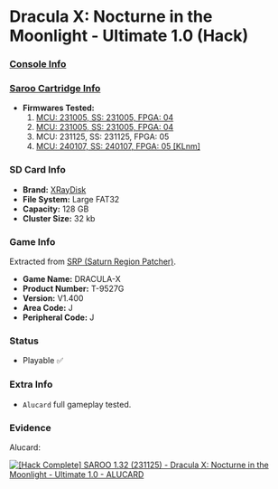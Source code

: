 # Dracula X: Nocturne in the Moonlight - Ultimate 1.0 (Hack)

### [Console Info](../../../../Info/Consoles/VA13/README.md)

### [Saroo Cartridge Info](../../../../Info/Cartridges/RetroGameParadiseStore/1.32F/README.md)

- <b>Firmwares Tested:</b>
  1. [MCU: 231005, SS: 231005, FPGA: 04](../01/README.md)
  2. [MCU: 231005, SS: 231005, FPGA: 04](../02/README.md)
  3. MCU: 231125, SS: 231125, FPGA: 05
  4. [MCU: 240107, SS: 240107, FPGA: 05 [KLnm]](../04/README.md)

### SD Card Info

- <b>Brand:</b> [XRayDisk](https://s.click.aliexpress.com/e/_DFQnFSH)
- <b>File System:</b> Large FAT32
- <b>Capacity:</b> 128 GB
- <b>Cluster Size:</b> 32 kb

### Game Info

Extracted from [SRP (Saturn Region Patcher)](https://segaxtreme.net/resources/saturn-region-patcher.81/download).

- <b>Game Name:</b> DRACULA-X
- <b>Product Number:</b> T-9527G
- <b>Version:</b> V1.400
- <b>Area Code:</b> J
- <b>Peripheral Code:</b> J

### Status

- Playable :white_check_mark:

### Extra Info

- `Alucard` full gameplay tested.

### Evidence

Alucard:

[![[Hack Complete] SAROO 1.32 (231125) - Dracula X: Nocturne in the Moonlight - Ultimate 1.0 - ALUCARD](https://img.youtube.com/vi/EKlGK86Xzrw/0.jpg)](https://www.youtube.com/watch?v=EKlGK86Xzrw)
